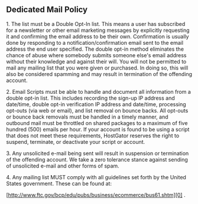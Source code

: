 ## Dedicated Mail Policy

1\. The list must be a Double Opt-In list. This means a user has subscribed for a newsletter or other email marketing messages by explicitly requesting it and confirming the email address to be their own. Confirmation is usually done by responding to a notification/confirmation email sent to the email address the end user specified. The double opt-in method eliminates the chance of abuse where somebody submits someone else's email address without their knowledge and against their will. You will not be permitted to mail any mailing list that you were given or purchased. In doing so, this will also be considered spamming and may result in termination of the offending account.

2\. Email Scripts must be able to handle and document all information from a double opt-in list. This includes recording the sign-up IP address and date/time, double opt-in verification IP address and date/time, processing opt-outs (via web or email), and list removal on bounce backs. All opt-outs or bounce back removals must be handled in a timely manner, and outbound mail must be throttled on shared packages to a maximum of five hundred (500) emails per hour. If your account is found to be using a script that does not meet these requirements, HostGator reserves the right to suspend, terminate, or deactivate your script or account.

3\. Any unsolicited e-mail being sent will result in suspension or termination of the offending account. We take a zero tolerance stance against sending of unsolicited e-mail and other forms of spam.

4\. Any mailing list MUST comply with all guidelines set forth by the United States government. These can be found at:
  
[http://www.ftc.gov/bcp/edu/pubs/business/ecommerce/bus61.shtm][0] .


[0]: http://www.ftc.gov/bcp/edu/pubs/business/ecommerce/bus61.shtm
